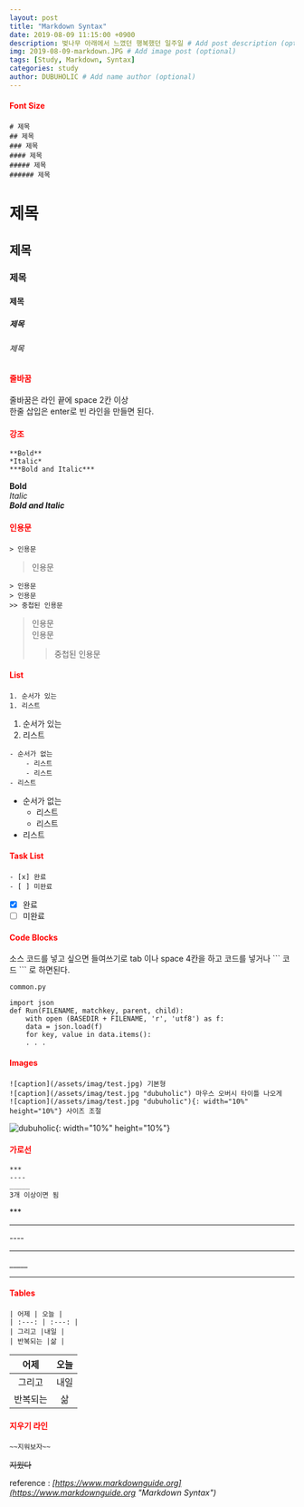 ```yaml
---
layout: post
title: "Markdown Syntax"
date: 2019-08-09 11:15:00 +0900
description: 벚나무 아래에서 느꼈던 행복했던 일주일 # Add post description (optional)
img: 2019-08-09-markdown.JPG # Add image post (optional)
tags: [Study, Markdown, Syntax]
categories: study
author: DUBUHOLIC # Add name author (optional)
---
```



#### <span style="color:red">**Font Size**</span>  

	# 제목
	## 제목
	### 제목
	#### 제목
	##### 제목
	###### 제목

# 제목     
## 제목    
### 제목   
#### 제목  
##### 제목 
###### 제목

#### <span style="color:red">**줄바꿈**</span>  
줄바꿈은 라인 끝에 space 2칸 이상  
한줄 삽입은 enter로 빈 라인을 만들면 된다. 

#### <span style="color:red">**강조**</span>  

	**Bold**   
	*Italic*   
	***Bold and Italic***   

**Bold**   
*Italic*   
***Bold and Italic***   

#### <span style="color:red">**인용문**</span>  

	> 인용문

> 인용문

	> 인용문  
	> 인용문  
	>> 중첩된 인용문  

> 인용문  
> 인용문  
>> 중첩된 인용문  
 
#### <span style="color:red">**List**</span>  
```
1. 순서가 있는  
1. 리스트
```

1. 순서가 있는  
2. 리스트  

```
- 순서가 없는
	- 리스트  
	- 리스트  
- 리스트
```

- 순서가 없는
	- 리스트  
	- 리스트  
- 리스트  

#### <span style="color:red">**Task List**</span>  

	- [x] 완료  
	- [ ] 미완료  

- [x] 완료  
- [ ] 미완료  

#### <span style="color:red">**Code Blocks**</span>  
소스 코드를 넣고 싶으면 들여쓰기로 tab 이나 space 4칸을 하고 코드를 넣거나 \`\`\` 코드 \`\`\` 로 하면된다. 

	common.py

	import json
	def Run(FILENAME, matchkey, parent, child):
		with open (BASEDIR + FILENAME, 'r', 'utf8') as f:
		data = json.load(f)
		for key, value in data.items():
		. . .

#### <span style="color:red">**Images**</span>  

	![caption](/assets/imag/test.jpg) 기본형  
	![caption](/assets/imag/test.jpg "dubuholic") 마우스 오버시 타이틀 나오게  
	![caption](/assets/imag/test.jpg "dubuholic"){: width="10%" height="10%"} 사이즈 조절  


![dubuholic]({{site.baseurl}}/assets/img/dubuholic.jpg "d2019-08-09ubuholic"){: width="10%" height="10%"}

#### <span style="color:red">**가로선**</span>  

	***
	----
	_____
	3개 이상이면 됨

\***  

***

\----  

----

\_____  

_____

#### <span style="color:red">**Tables**</span>  

	| 어제 | 오늘 |
	| :---: | :---: |
	| 그리고 |내일 |
	| 반복되는 |삶 |

| 어제 |오늘 |
| :-----: | :-----: |
| 그리고 | 내일 |
| 반복되는 | 삶 |

#### <span style="color:red">**지우기 라인**</span>  

	~~지워보자~~ 

~~지웠다~~  

reference : *[https://www.markdownguide.org](https://www.markdownguide.org "Markdown Syntax")*

